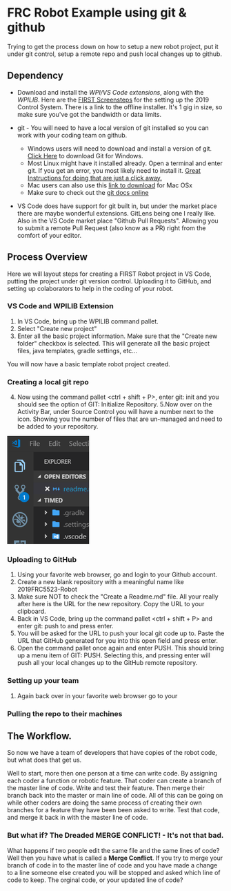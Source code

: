 # FRC Robot Example using git & github

Trying to get the process down on how to setup a new robot project, put it under git control, setup a remote repo and push local changes up to github.

## Dependency 
* Download and install the *WPI/VS Code extensions*, along with the *WPILIB*. Here are the [FIRST Screensteps](http://wpilib.screenstepslive.com/s/currentCS/m/getting_started) for the setting up the 2019 Control System. There is a link to the offline installer. It's 1 gig in size, so make sure you've got the bandwidth or data limits. 

* git - You will need to have a local version of git installed so you can work with your coding team on github.
    * Windows users will need to download and install a version of git. [Click Here](https://git-scm.com/downloads/win) to download Git for Windows.  
    * Most Linux might have it installed already.  Open a terminal and enter git.  If you get an error, you most likely need to install it. [Great Instructions for doing that are just a click away.](https://git-scm.com/download/linux)
    * Mac users can also use this [link to download](https://git-scm.com/download/mac) for Mac OSx
    * Make sure to check out the [git docs online](https://git-scm.com/docs)

* VS Code does have support for git built in, but under the market place there are maybe wonderful extensions. GitLens being one I really like. Also in the VS Code market place "Github Pull Requests".  Allowing you to submit a remote Pull Request (also know as a PR) right from the comfort of your editor.

## Process Overview
Here we will layout steps for creating a FIRST Robot project in VS Code, putting the project under git version control. Uploading it to GitHub, and setting up colaborators to help in the coding of your robot.

### VS Code and WPILIB Extension

1. In VS Code, bring up the WPILIB command pallet. 
2. Select "Create new project"
3. Enter all the basic project information. Make sure that the "Create new folder" checkbox is selected.  This will generate all the basic project files, java templates, gradle settings, etc...

You will now have a basic template robot project created.

### Creating a local git repo
4. Now using the command pallet <ctrl + shift + P>, enter git: init and you should see the option of GIT: Initialize Repository.
5.Now over on the Activity Bar, under Source Control you will have a number next to the icon.  Showing you the number of files that are un-managed and need to be added to your repository. 

![Source Control](/images/sci.png)

### Uploading to GitHub
1. Using your favorite web browser, go and login to your Github account.
2. Create a new blank repository with a meaningful name like 2019FRC5523-Robot
3. Make sure NOT to check the "Create a Readme.md" file.  All your really after here is the URL for the new repository.  Copy the URL to your clipboard.
4. Back in VS Code, bring up the command pallet <ctrl + shift + P> and enter git: push to and press enter.  
5. You will be asked for the URL to push your local git code up to.  Paste the URL that GitHub generated for you into this open field and press enter.
6. Open the command pallet once again and enter PUSH.  This should bring up a menu item of GIT: PUSH.  Selecting this, and pressing enter will push all your local changes up to the GitHub remote repository.


### Setting up your team
1. Again back over in your favorite web browser go to your

### Pulling the repo to their machines

## The Workflow.
So now we have a team of developers that have copies of the robot code, but what does that get us.  

Well to start, more then one person at a time can write code.  By assigning each coder a function or robotic feature. That coder can create a branch of the master line of code.  Write and test their feature. Then merge their branch back into the master or main line of code.  All of this can be going on while other coders are doing the same process of creating their own branches for a feature they have been been asked to write.  Test that code, and merge it back in with the master line of code.


### But what if? The Dreaded MERGE CONFLICT! - It's not that bad.


What happens if two people edit the same file and the same lines of code?  Well then you have what is called a **Merge Conflict**.  If you try to merge your branch of code in to the master line of code and you have made a change to a line someone else created you will be stopped and asked which line of code to keep.  The orginal code, or your updated line of code?  
